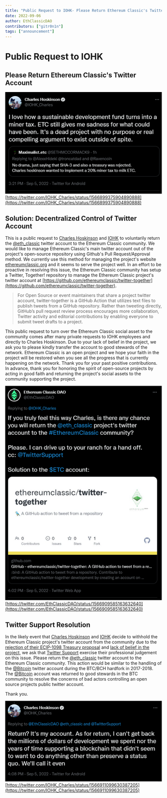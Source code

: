 ```yaml
---
title: "Public Request to IOHK- Please Return Ethereum Classic's Twitter Account"
date: 2022-09-06
author: EthClassicDAO
contributors: ["gitr0n1n"]
tags: ["announcement"]
---
```


# Public Request to IOHK

## Please Return Ethereum Classic's Twitter Account

![Misinformation by Charles Hoskinson related to Ethereum Classic](./charles_tweet1.png)
[https://twitter.com/IOHK_Charles/status/1566899375904890888](https://twitter.com/IOHK_Charles/status/1566899375904890888)

## Solution: Decentralized Control of Twitter Account

This is a public request to [Charles Hoskinson](https://twitter.com/IOHK_Charles) and [IOHK](https://twitter.com/InputOutputHK) to voluntarily return the [@eth_classic](https://twitter.com/eth_classic) twitter account to the Ethereum Classic community. We would like to manage Ethereum Classic's main twitter account out of the project's open-source repository using Github's Pull Request/Approval method. We currently use this method for managing the project's website [ethereumclassic.org](https://ethereumclassic.org) and it seems to serve the project well. In an effort to be proactive in resolving this issue, the Ethereum Classic community has setup a Twitter, Together! repository to manage the Ethereum Classic project's twitter account at [https://github.com/ethereumclassic/twitter-together](https://github.com/ethereumclassic/twitter-together).

> For Open Source or event maintainers that share a project twitter account, twitter-together is a GitHub Action that utilizes text files to publish tweets from a GitHub repository. Rather than tweeting directly, GitHub’s pull request review process encourages more collaboration, Twitter activity and editorial contributions by enabling everyone to submit tweet drafts to a project.

This public request to turn over the Ethereum Classic social asset to the community comes after many private requests to IOHK employees and directly to Charles Hoskinson. Due to your lack of belief in the project, we ask you to please kindly transfer the account to good stewards of the network. Ethereum Classic is an open project and we hope your faith in the project will be restored when you see all the progress that is currently happening on the network. Thank you for your past positive contributions. In advance, thank you for honoring the spirit of open-source projects by acting in good faith and returning the project's social assets to the community supporting the project.

![Ethereum Classic DAO publicly requests IOHK return the project's twitter account to the ETC community](./charles_tweet2.png)
[https://twitter.com/EthClassicDAO/status/1566909585163632640](https://twitter.com/EthClassicDAO/status/1566909585163632640)

## Twitter Support Resolution

In the likely event that [Charles Hoskinson](https://twitter.com/IOHK_Charles) and [IOHK](https://twitter.com/InputOutputHK) decide to withhold the Ethereum Classic project's twitter account from the community due to the [rejection of their ECIP-1098 Treasury proposal](https://ecips.ethereumclassic.org/ECIPs/ecip-1098) and [lack of belief in the project](https://twitter.com/IOHK_Charles/status/1566899375904890888), we ask that [Twitter Support](https://twitter.com/TwitterSupport) exercise their professional judgement on this issue. Please return the [@eth_classic](https://twitter.com/eth_classic) twitter account to the Ethereum Classic community. This action would be similar to the handling of the [@Bitcoin](https://twitter.com/bitcoin) twitter account during the BTC/BCH hardfork in 2017-2018. The [@Bitcoin](https://twitter.com/bitcoin) account was returned to good stewards in the BTC community to resolve the concerns of bad actors controlling an open source projects public twitter account.

Thank you.

![Charles Hoskinson's unwillingness to return Ethereum Classic's twitter account to the ETC community](./charles_tweet3.png)
[https://twitter.com/IOHK_Charles/status/1566911099630387205](https://twitter.com/IOHK_Charles/status/1566911099630387205)
